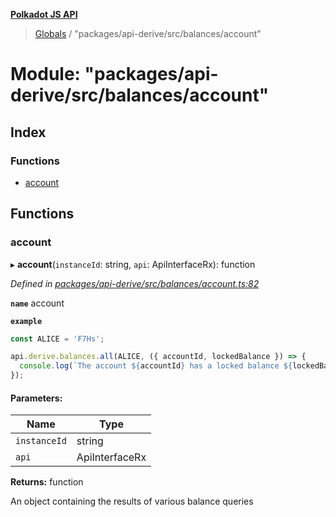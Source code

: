 **[Polkadot JS API](../README.md)**

> [Globals](../globals.md) / "packages/api-derive/src/balances/account"

# Module: "packages/api-derive/src/balances/account"

## Index

### Functions

* [account](_packages_api_derive_src_balances_account_.md#account)

## Functions

### account

▸ **account**(`instanceId`: string, `api`: ApiInterfaceRx): function

*Defined in [packages/api-derive/src/balances/account.ts:82](https://github.com/polkadot-js/api/blob/cc926596e/packages/api-derive/src/balances/account.ts#L82)*

**`name`** account

**`example`** 
<BR>

```javascript
const ALICE = 'F7Hs';

api.derive.balances.all(ALICE, ({ accountId, lockedBalance }) => {
  console.log(`The account ${accountId} has a locked balance ${lockedBalance} units.`);
});
```

#### Parameters:

Name | Type |
------ | ------ |
`instanceId` | string |
`api` | ApiInterfaceRx |

**Returns:** function

An object containing the results of various balance queries
